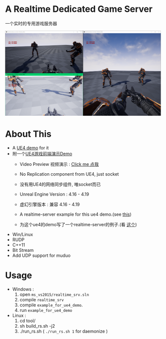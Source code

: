 # A Realtime Dedicated Game Server

一个实时的专用游戏服务器


![UE4DemoScreenshot.png](./img/UE4DemoScreenshot.png)




<!-- 

# Download & Play
 
 
- Client : [UE4ClientDemo.exe (Win32)](https://pan.baidu.com/s/1B0pMYls7JVYqEWyKH4gkXg) , just check it out !

- 客户端 : 下载 [UE4ClientDemo.exe (Win32)](https://pan.baidu.com/s/1B0pMYls7JVYqEWyKH4gkXg) 玩一下 !

- Server : A server instance is running on my VPS, so just double click the UE4ClientDemo.exe that will connect to my server automatically, enjoy !

- 服务器 : 我VPS上运行着一个服务器实例, 你只需要双击 UE4ClientDemo.exe , 它就会自动连到服务器啦 

! -->



# About This 



- A [UE4 demo](https://github.com/no5ix/realtime-server-ue4-demo) for it
- 附一个[UE4游戏前端演示Demo](https://github.com/no5ix/realtime-server-ue4-demo)
    - Video Preview 视频演示 : [Click me 点我](https://hulinhong.com)

    - No Replication component from UE4, just socket
    - 没有用UE4的网络同步组件, 唯socket而已

    - Unreal Engine Version : 4.16 - 4.19
    - 虚幻引擎版本 : 兼容 4.16 - 4.19

    - A realtime-server example for this ue4 demo.(see [this](https://github.com/no5ix/realtime-server/tree/master/example/for_ue4_demo))
    - 为这个ue4的demo写了一个realtime-server的例子.(看 [这个](https://github.com/no5ix/realtime-server/tree/master/example/for_ue4_demo))
- Win/Linux
- RUDP
- C++11
- Bit Stream
- Add UDP support for muduo



# Usage


- Windows : 
    1. open ` ms_vs2015/realtime_srv.sln `
    2. compile `realtime_srv`
    3. compile `example_for_ue4_demo`. 
    4. run `example_for_ue4_demo`
- Linux : 
    1. cd tool/
    2. sh build_rs.sh -j2
    3. ./run_rs.sh ( ` ./run_rs.sh 1 ` for daemonize )